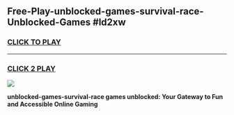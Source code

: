 
## Free-Play-unblocked-games-survival-race-Unblocked-Games #ld2xw
<h3>
<a href="https://news.freeplayer.one?title=unblocked-games-survival-race&ref=8M">CLICK TO PLAY</a></h3>
<hr>

<h3>
<a href="https://news.freeplayer.one?title=unblocked-games-survival-race&ref=8M">CLICK 2 PLAY</a>
  
</h3>

<a href="https://news.freeplayer.one?title=unblocked-games-survival-race&ref=8M"><img src="https://clearcache.store/games.png"></a>


**unblocked-games-survival-race games unblocked: Your Gateway to Fun and Accessible Online Gaming**
